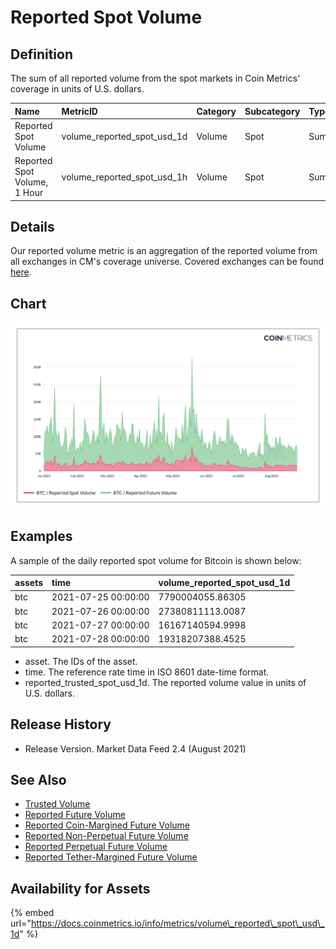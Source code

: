 # Reported Spot Volume

## Definition

The sum of all reported volume from the spot markets in Coin Metrics' coverage in units of U.S. dollars.

| Name | MetricID | Category | Subcategory | Type | Unit | Interval |
| :--- | :--- | :--- | :--- | :--- | :--- | :--- |
| Reported Spot Volume | volume\_reported\_spot\_usd\_1d | Volume | Spot | Sum | USD | 1d |
| Reported Spot Volume, 1 Hour | volume\_reported\_spot\_usd\_1h | Volume | Spot | Sum | USD | 1h |

## Details

Our reported volume metric is an aggregation of the reported volume from all exchanges in CM's coverage universe.  Covered exchanges can be found [here](../../exchanges/all-exchanges.md).

## Chart

![Spot volume and futures volume](../../.gitbook/assets/coin_metrics_network_data_2021-08-26t18-41.png)

## Examples

A sample of the daily reported spot volume for Bitcoin is shown below:

| assets | time | volume\_reported\_spot\_usd\_1d |
| :--- | :--- | :--- |
| btc | 2021-07-25 00:00:00 | 7790004055.86305 |
| btc | 2021-07-26 00:00:00 | 27380811113.0087 |
| btc | 2021-07-27 00:00:00 | 16167140594.9998 |
| btc | 2021-07-28 00:00:00 | 19318207388.4525 |

* asset. The IDs of the asset.
* time. The reference rate time in ISO 8601 date-time format.
* reported\_trusted\_spot\_usd\_1d. The reported volume value in units of U.S. dollars.

## Release History

* Release Version. Market Data Feed 2.4 \(August 2021\) 

## See Also

* [Trusted Volume](volume_trusted_spot_usd_1d.md)
* [Reported Future Volume](volume_reported_future_usd_1d.md)
* [Reported Coin-Margined Future Volume](volume_reported_future_coin_margined_usd_1d.md)
* [Reported Non-Perpetual Future Volume](volume_reported_future_nonperpetual_usd_1d.md)
* [Reported Perpetual Future Volume](volume_reported_future_perpetual_usd_1d.md)
* [Reported Tether-Margined Future Volume](volume_reported_future_tether_margined_usd_1d.md)

## Availability for Assets

{% embed url="https://docs.coinmetrics.io/info/metrics/volume\_reported\_spot\_usd\_1d" %}

